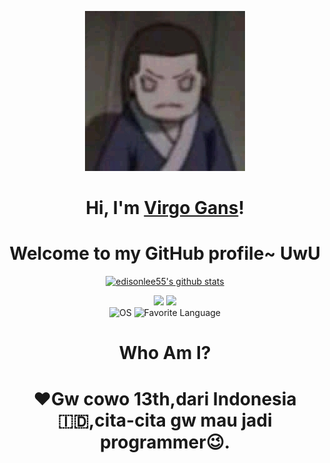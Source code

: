 <p align="center">
  <a href="https://www.youtube.com/c/VirgoGans"><img src="FB_IMG_16146760652431806.jpg" alt="edisonlee55 Banner"></a>
</p>

<h1 align="center">Hi, I'm <a href="https://www.youtube.com/c/VirgoGans">Virgo Gans</a>!</h1>
<h1 align="center">Welcome to my GitHub profile~ UwU</h1>

<p align="center">
  <a href="https://github.com/virgogans"><img src="https://github-readme-stats.vercel.app/api?username=virgogans&hide_border=true&show_icons=true" alt="edisonlee55's github stats"></a>
</p>

<p align="center">
  <img src="https://camo.githubusercontent.com/abb97269de2982c379cbc128bba93ba724d8822bfbe082737772bd4feb59cb54/68747470733a2f2f63646e2e7261776769742e636f6d2f73696e647265736f726875732f617765736f6d652f643733303566333864323966656437386661383536353265336136336531353464643865383832392f6d656469612f62616467652e737667">
  <img src="https://camo.githubusercontent.com/deab10366c6377e3d4cc454a26f96225e2cc196214b129b95c9d5284207b64d7/68747470733a2f2f696d672e736869656c64732e696f2f7374617469632f76313f6c6162656c3d254630253946253843253946266d6573736167653d496625323055736566756c267374796c653d7374796c653d666c617426636f6c6f723d424334453939">
 <br>
 <img src="https://img.shields.io/badge/OS-Android-green" alt="OS">
  <img src="https://img.shields.io/badge/Language-Python-blue" alt="Favorite Language">
</p>
<h1 align="center">Who Am I?<h1>
<p align="center">❤Gw cowo 13th,dari Indonesia🇮🇩,cita-cita gw mau jadi programmer😉.</p>

<!--
**edisonlee55/edisonlee55** is a ✨ _special_ ✨ repository because its `README.md` (this file) appears on your GitHub profile.

Here are some ideas to get you started:

- 🔭 I’m currently working on ...
- 🌱 I’m currently learning ...
- 👯 I’m looking to collaborate on ...
- 🤔 I’m looking for help with ...
- 💬 Ask me about ...
- 📫 How to reach me: ...
- 😄 Pronouns: ...
- ⚡ Fun fact: ...
-->
